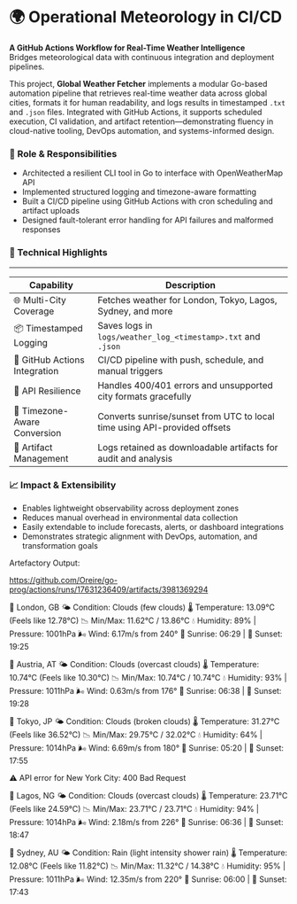 # 🌍 Operational Meteorology in CI/CD  
**A GitHub Actions Workflow for Real-Time Weather Intelligence**  
Bridges meteorological data with continuous integration and deployment pipelines.

This project, **Global Weather Fetcher** implements a modular Go-based automation pipeline that retrieves real-time weather data across global cities, formats it for human readability, and logs results in timestamped `.txt` and `.json` files. Integrated with GitHub Actions, it supports scheduled execution, CI validation, and artifact retention—demonstrating fluency in cloud-native tooling, DevOps automation, and systems-informed design.


### 🔧 Role & Responsibilities
- Architected a resilient CLI tool in Go to interface with OpenWeatherMap API
- Implemented structured logging and timezone-aware formatting
- Built a CI/CD pipeline using GitHub Actions with cron scheduling and artifact uploads
- Designed fault-tolerant error handling for API failures and malformed responses

### 🧠 Technical Highlights
 ______________________________________________________________________________________________________________
| Capability                     | Description                                                                 |
|-------------------------------|----------------------------------------------------------------------------- |
| 🌐 Multi-City Coverage         | Fetches weather for London, Tokyo, Lagos, Sydney, and more                 |
| 📦 Timestamped Logging         | Saves logs in `logs/weather_log_<timestamp>.txt` and `.json`               |
| 🔁 GitHub Actions Integration  | CI/CD pipeline with push, schedule, and manual triggers                    |
| 🧪 API Resilience              | Handles 400/401 errors and unsupported city formats gracefully             |
| 🌅 Timezone-Aware Conversion   | Converts sunrise/sunset from UTC to local time using API-provided offsets |
| 📁 Artifact Management         | Logs retained as downloadable artifacts for audit and analysis             |


### 📈 Impact & Extensibility

- Enables lightweight observability across deployment zones
- Reduces manual overhead in environmental data collection
- Easily extendable to include forecasts, alerts, or dashboard integrations
- Demonstrates strategic alignment with DevOps, automation, and transformation goals


Artefactory Output:

https://github.com/Oreire/go-prog/actions/runs/17631236409/artifacts/3981369294

📍 London, GB
🌤️ Condition: Clouds (few clouds)
🌡️ Temperature: 13.09°C (Feels like 12.78°C)
📉 Min/Max: 11.62°C / 13.86°C
💧 Humidity: 89% | Pressure: 1001hPa
🌬️ Wind: 6.17m/s from 240°
🌅 Sunrise: 06:29 | 🌇 Sunset: 19:25

📍 Austria, AT
🌤️ Condition: Clouds (overcast clouds)
🌡️ Temperature: 10.74°C (Feels like 10.30°C)
📉 Min/Max: 10.74°C / 10.74°C
💧 Humidity: 93% | Pressure: 1011hPa
🌬️ Wind: 0.63m/s from 176°
🌅 Sunrise: 06:38 | 🌇 Sunset: 19:28

📍 Tokyo, JP
🌤️ Condition: Clouds (broken clouds)
🌡️ Temperature: 31.27°C (Feels like 36.52°C)
📉 Min/Max: 29.75°C / 32.02°C
💧 Humidity: 64% | Pressure: 1014hPa
🌬️ Wind: 6.69m/s from 180°
🌅 Sunrise: 05:20 | 🌇 Sunset: 17:55

⚠️ API error for New York City: 400 Bad Request

📍 Lagos, NG
🌤️ Condition: Clouds (overcast clouds)
🌡️ Temperature: 23.71°C (Feels like 24.59°C)
📉 Min/Max: 23.71°C / 23.71°C
💧 Humidity: 94% | Pressure: 1014hPa
🌬️ Wind: 2.18m/s from 226°
🌅 Sunrise: 06:36 | 🌇 Sunset: 18:47

📍 Sydney, AU
🌤️ Condition: Rain (light intensity shower rain)
🌡️ Temperature: 12.08°C (Feels like 11.82°C)
📉 Min/Max: 11.32°C / 14.38°C
💧 Humidity: 95% | Pressure: 1011hPa
🌬️ Wind: 12.35m/s from 220°
🌅 Sunrise: 06:00 | 🌇 Sunset: 17:43


